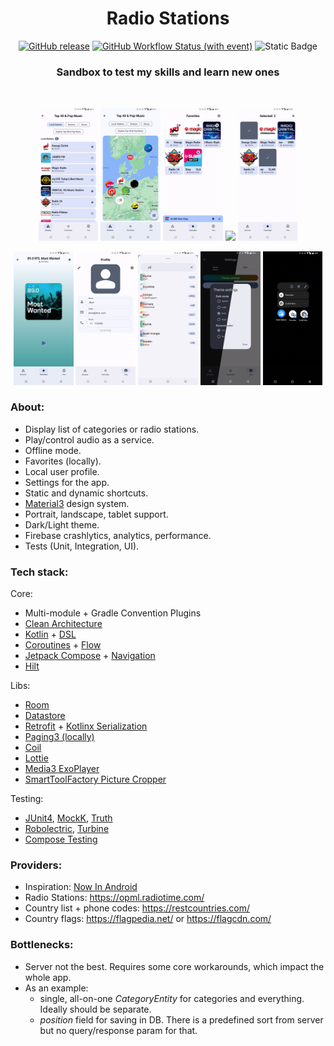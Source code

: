 <div align="center">

# Radio Stations

[![GitHub release](https://img.shields.io/github/v/release/AlexeyMerov/RadioStations)](https://github.com/AlexeyMerov/RadioStations/releases)
[![GitHub Workflow Status (with event)](https://img.shields.io/github/actions/workflow/status/AlexeyMerov/RadioStations/android.yml?event=push&logo=github&logoColor=white)](https://github.com/AlexeyMerov/RadioStations/actions)
![Static Badge](https://img.shields.io/badge/26-blue?logo=android&label=minSdk)

### Sandbox to test my skills and learn new ones

<br>
<p>
  <img src="./preview/1.png" width="19%" /> 
  <img src="./preview/2.png" width="19%" />
  <img src="./preview/3.png" width="19%" /> 
  <img src="./preview/10.gif" width="19%" /> 
  <img src="./preview/4.png" width="19%" /> 
</p>

<p>
  <img src="./preview/5.png" width="19%" /> 
  <img src="./preview/6.png" width="19%" />
  <img src="./preview/7.png" width="19%" /> 
  <img src="./preview/8.png" width="19%" /> 
  <img src="./preview/9.png" width="19%" /> 
</p>

</div>

### About:

- Display list of categories or radio stations.
- Play/control audio as a service.
- Offline mode.
- Favorites (locally).
- Local user profile.
- Settings for the app.
- Static and dynamic shortcuts.
- [Material3](https://m3.material.io/) design system.
- Portrait, landscape, tablet support.
- Dark/Light theme.
- Firebase crashlytics, analytics, performance.
- Tests (Unit, Integration, UI).

### Tech stack:

Core:
- Multi-module + Gradle Convention Plugins
- [Clean Architecture](https://developer.android.com/topic/architecture)
- [Kotlin](https://kotlinlang.org/) + [DSL](https://developer.android.com/build/migrate-to-kotlin-dsl)
- [Coroutines](https://kotlinlang.org/docs/coroutines-overview.html) + [Flow](https://developer.android.com/kotlin/flow)
- [Jetpack Compose](https://developer.android.com/jetpack/compose) + [Navigation](https://developer.android.com/jetpack/compose/navigation)
- [Hilt](https://developer.android.com/training/dependency-injection/hilt-android)

Libs:
- [Room](https://developer.android.com/training/data-storage/room )
- [Datastore](https://developer.android.com/topic/libraries/architecture/datastore)
- [Retrofit](https://square.github.io/retrofit/) + [Kotlinx Serialization](https://github.com/Kotlin/kotlinx.serialization/)
- [Paging3 (locally)](https://developer.android.com/topic/libraries/architecture/paging/v3-overview)
- [Coil](https://coil-kt.github.io/coil/compose/)
- [Lottie](https://github.com/airbnb/lottie-android)
- [Media3 ExoPlayer](https://developer.android.com/media/media3/exoplayer)
- [SmartToolFactory Picture Cropper](https://github.com/SmartToolFactory/Compose-Cropper)

Testing:
- [JUnit4](https://junit.org/junit4/), [MockK](https://mockk.io/), [Truth](https://truth.dev/)
- [Robolectric](https://robolectric.org/), [Turbine](https://github.com/cashapp/turbine)
- [Compose Testing](https://developer.android.com/jetpack/compose/testing)

### Providers:

- Inspiration: [Now In Android](https://github.com/android/nowinandroid)
- Radio Stations: https://opml.radiotime.com/
- Country list + phone codes: https://restcountries.com/
- Country flags: https://flagpedia.net/ or https://flagcdn.com/

### Bottlenecks:

- Server not the best. Requires some core workarounds, which impact the whole app.
- As an example:
  - single, all-on-one _CategoryEntity_ for categories and everything. Ideally should be separate.
  - _position_ field for saving in DB. There is a predefined sort from server but no query/response param for that.